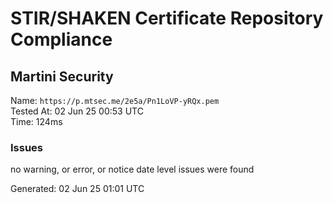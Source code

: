 # STIR/SHAKEN Certificate Repository Compliance

## Martini Security

Name: `https://p.mtsec.me/2e5a/Pn1LoVP-yRQx.pem`\
Tested At: 02 Jun 25 00:53 UTC\
Time: 124ms

### Issues

no warning, or error, or notice date level issues were found

Generated: 02 Jun 25 01:01 UTC